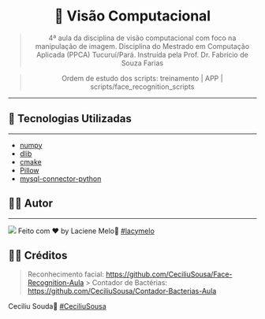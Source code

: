 <div align="center">
  <h1>
    🤖 Visão Computacional
  </h1>

  > 4ª aula da disciplina de visão computacional com foco na manipulação de imagem. Disciplina do Mestrado em Computação Aplicada (PPCA) Tucuruí/Pará. Instruída pela Prof. Dr. Fabrício de Souza Farias

  > Ordem de estudo dos scripts: treinamento | APP | scripts/face_recognition_scripts

  ---
  
  <!-- <img src="https://github.com/Azanniel/nlw-ia/assets/71537090/2fcaee3c-47df-44d5-bebc-0f8783b05299" /> -->
</div>

## :rocket: Tecnologias Utilizadas
---
- [numpy]()
- [dlib]()
- [cmake]()
- [Pillow]()
- [mysql-connector-python]()
## :man_student: Autor
---
<a href="https://www.linkedin.com/in/laciene-alves-melo-97a69b222/" target="_blank"><img src="https://img.shields.io/badge/-LinkedIn-%230077B5?style=for-the-badge&logo=linkedin&logoColor=white" target="_blank"></a>
Feito com ♥ by Laciene Melo:wave: [#lacymelo](https://github.com/lacymelo)


## :man_student: Créditos
  > Reconhecimento facial: https://github.com/CeciliuSousa/Face-Recognition-Aula
	> Contador de Bactérias: https://github.com/CeciliuSousa/Contador-Bacterias-Aula

Ceciliu Souda:wave: [#CeciliuSousa](https://github.com/CeciliuSousa)